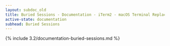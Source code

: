 ```yaml
---
layout: subdoc_old
title: Buried Sessions - Documentation - iTerm2 - macOS Terminal Replacement
active-state: documentation
subhead: Buried Sessions
---
```

{% include 3.2/documentation-buried-sessions.md %}

